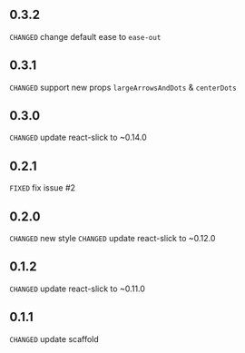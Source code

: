 ## 0.3.2

`CHANGED` change default ease to `ease-out`

## 0.3.1

`CHANGED` support new props `largeArrowsAndDots` & `centerDots`

## 0.3.0

`CHANGED` update react-slick to ~0.14.0

## 0.2.1

`FIXED` fix issue #2

## 0.2.0

`CHANGED` new style
`CHANGED` update react-slick to ~0.12.0

## 0.1.2

`CHANGED` update react-slick to ~0.11.0

## 0.1.1

`CHANGED` update scaffold